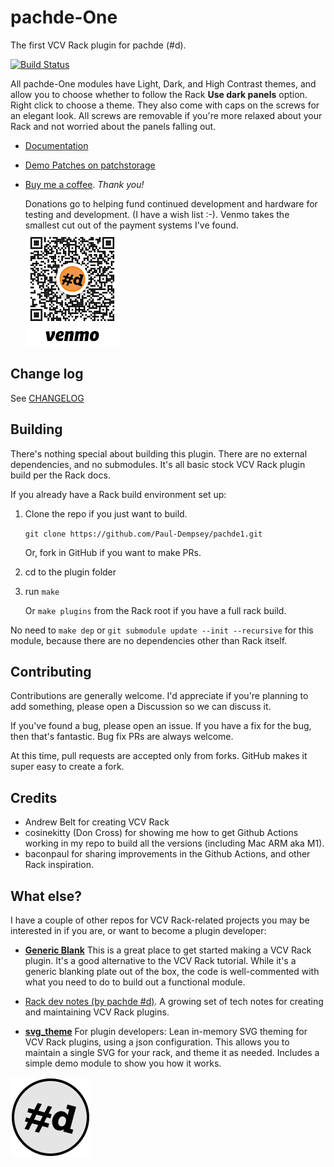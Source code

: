 # pachde-One

The first VCV Rack plugin for pachde (#d).

[![Build Status](https://github.com/Paul-Dempsey/pachde1/actions/workflows/build-plugin.yml/badge.svg)](https://github.com/Paul-Dempsey/pachde1/actions/workflows/build-plugin.yml)

All pachde-One modules have Light, Dark, and High Contrast themes, and allow you to choose whether to follow the Rack **Use dark panels** option.
Right click to choose a theme.
They also come with caps on the screws for an elegant look.
All screws are removable if you're more relaxed about your Rack and not worried about the panels falling out.

- [Documentation](docs/index.md#pachde-one-modules-for-vcv-rack)

- [Demo Patches on patchstorage](https://patchstorage.com/platform/vcv-rack/?search_query=pachde-One)

- [Buy me a coffee](https://venmo.com/u/pcdempsey). *Thank you!*

  Donations go to helping fund continued development and hardware for testing and development. (I have a wish list :-). Venmo takes the smallest cut out of the payment systems I've found.\
  ![Buy pachde a coffee with VenMo](docs/images/VenMo.png)

## Change log

See [CHANGELOG](CHANGELOG.md)

## Building

There's nothing special about building this plugin. There are no external dependencies, and no submodules. It's all basic stock VCV Rack plugin build per the Rack docs.

If you already have a Rack build environment set up:

1. Clone the repo if you just want to build.

   `git clone https://github.com/Paul-Dempsey/pachde1.git`

    Or, fork in GitHub if you want to make PRs.

1. cd to the plugin folder

1. run `make`

   Or `make plugins` from the Rack root if you have a full rack build.

No need to `make dep` or `git submodule update --init --recursive` for this module, because there are no dependencies other than Rack itself.

## Contributing

Contributions are generally welcome.
I'd appreciate if you're planning to add something, please open a Discussion so we can discuss it.

If you've found a bug, please open an issue.
If you have a fix for the bug, then that's fantastic. Bug fix PRs are always welcome.

At this time, pull requests are accepted only from forks. GitHub makes it super easy to create a fork.

## Credits

- Andrew Belt for creating VCV Rack
- cosinekitty (Don Cross) for showing me how to get Github Actions working in my repo to build all the versions (including Mac ARM aka M1).
- baconpaul for sharing improvements in the Github Actions, and other Rack inspiration.

## What else?

I have a couple of other repos for VCV Rack-related projects you may be interested in if you are, or want to become a plugin developer:

- **[Generic Blank](https://github.com/Paul-Dempsey/GenericBlank)**
  This is a great place to get started making a VCV Rack plugin. It's a good alternative to the VCV Rack tutorial. While it's a generic blanking plate out of the box, the code is well-commented with what you need to do to build out a functional module.

- [Rack dev notes (by pachde #d)](https://github.com/Paul-Dempsey/rack-dev-notes/blob/main/doc/index.md#dev-notes-for-vcv-rack).
  A growing set of tech notes for creating and maintaining VCV Rack plugins.


- **[svg_theme](https://github.com/Paul-Dempsey/svg_theme)** For plugin developers: Lean in-memory SVG theming for VCV Rack plugins, using a json configuration. This allows you to maintain a single SVG for your rack, and theme it as needed. Includes a simple demo module to show you how it works.

![pachde logo](docs/Logo.svg)
